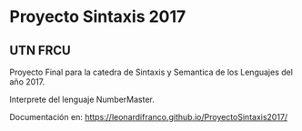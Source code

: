 # Proyecto Sintaxis 2017

## UTN FRCU

Proyecto Final para la catedra de Sintaxis y Semantica de los Lenguajes del año 2017.

Interprete del lenguaje NumberMaster.

Documentación en: https://leonardifranco.github.io/ProyectoSintaxis2017/
